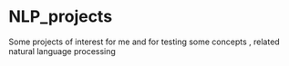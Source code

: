 # NLP_projects
Some projects of interest for me and for testing some concepts , related natural language processing

